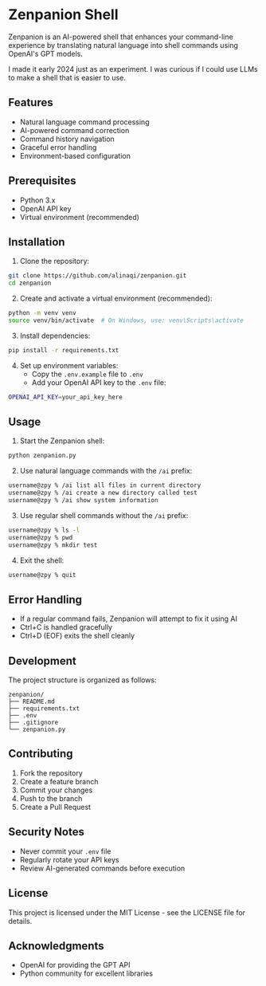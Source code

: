 # Zenpanion Shell

Zenpanion is an AI-powered shell that enhances your command-line experience by translating natural language into shell commands using OpenAI's GPT models.

I made it early 2024 just as an experiment. I was curious if I could use LLMs to make a shell that is easier to use.

## Features

- Natural language command processing
- AI-powered command correction
- Command history navigation
- Graceful error handling
- Environment-based configuration

## Prerequisites

- Python 3.x
- OpenAI API key
- Virtual environment (recommended)

## Installation

1. Clone the repository:
```bash
git clone https://github.com/alinaqi/zenpanion.git
cd zenpanion
```

2. Create and activate a virtual environment (recommended):
```bash
python -m venv venv
source venv/bin/activate  # On Windows, use: venv\Scripts\activate
```

3. Install dependencies:
```bash
pip install -r requirements.txt
```

4. Set up environment variables:
   - Copy the `.env.example` file to `.env`
   - Add your OpenAI API key to the `.env` file:
```bash
OPENAI_API_KEY=your_api_key_here
```

## Usage

1. Start the Zenpanion shell:
```bash
python zenpanion.py
```

2. Use natural language commands with the `/ai` prefix:
```bash
username@zpy % /ai list all files in current directory
username@zpy % /ai create a new directory called test
username@zpy % /ai show system information
```

3. Use regular shell commands without the `/ai` prefix:
```bash
username@zpy % ls -l
username@zpy % pwd
username@zpy % mkdir test
```

4. Exit the shell:
```bash
username@zpy % quit
```

## Error Handling

- If a regular command fails, Zenpanion will attempt to fix it using AI
- Ctrl+C is handled gracefully
- Ctrl+D (EOF) exits the shell cleanly

## Development

The project structure is organized as follows:
```
zenpanion/
├── README.md
├── requirements.txt
├── .env
├── .gitignore
└── zenpanion.py
```

## Contributing

1. Fork the repository
2. Create a feature branch
3. Commit your changes
4. Push to the branch
5. Create a Pull Request

## Security Notes

- Never commit your `.env` file
- Regularly rotate your API keys
- Review AI-generated commands before execution

## License

This project is licensed under the MIT License - see the LICENSE file for details.

## Acknowledgments

- OpenAI for providing the GPT API
- Python community for excellent libraries 